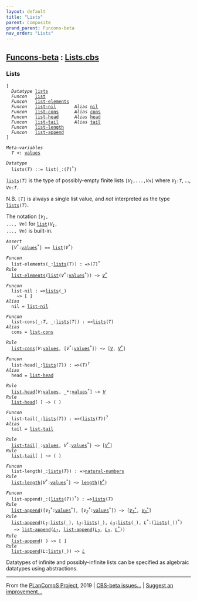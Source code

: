 ```yaml
---
layout: default
title: "Lists"
parent: Composite
grand_parent: Funcons-beta
nav_order: "Lists"
---
```


[Funcons-beta] : [Lists.cbs]
-----------------------------

### Lists

<div class="highlighter-rouge"><pre class="highlight"><code>[
  <i class="keyword">Datatype</i> <span class="name"><a href="#Name_lists">lists</a></span>
  <i class="keyword">Funcon</i>   <span class="name"><a href="#Name_list">list</a></span>
  <i class="keyword">Funcon</i>   <span class="name"><a href="#Name_list-elements">list-elements</a></span>
  <i class="keyword">Funcon</i>   <span class="name"><a href="#Name_list-nil">list-nil</a></span>       <i class="keyword">Alias</i> <span class="name"><a href="#Name_nil">nil</a></span>
  <i class="keyword">Funcon</i>   <span class="name"><a href="#Name_list-cons">list-cons</a></span>      <i class="keyword">Alias</i> <span class="name"><a href="#Name_cons">cons</a></span>
  <i class="keyword">Funcon</i>   <span class="name"><a href="#Name_list-head">list-head</a></span>      <i class="keyword">Alias</i> <span class="name"><a href="#Name_head">head</a></span>
  <i class="keyword">Funcon</i>   <span class="name"><a href="#Name_list-tail">list-tail</a></span>      <i class="keyword">Alias</i> <span class="name"><a href="#Name_tail">tail</a></span>
  <i class="keyword">Funcon</i>   <span class="name"><a href="#Name_list-length">list-length</a></span>
  <i class="keyword">Funcon</i>   <span class="name"><a href="#Name_list-append">list-append</a></span>
]</code></pre></div>



<div class="highlighter-rouge"><pre class="highlight"><code><i class="keyword">Meta-variables</i>
  <span id="PartVariable_T"><i class="var">T</i></span> <: <span class="name"><a href="../../Value-Types/index.html#Name_values">values</a></span></code></pre></div>



<div class="highlighter-rouge"><pre class="highlight"><code><i class="keyword">Datatype</i>
  <span class="name"><span id="Name_lists">lists</span></span>(<span id="Variable80_T"><i class="var">T</i></span>) ::= <span id="Name_list">list</span>(_:(<span id="Variable96_T"><i class="var">T</i></span>)<sup class="sup">*</sup>)</code></pre></div>


  <code><span class="name"><a href="#Name_lists">lists</a></span>(<i class="var">T</i>)</code> is the type of possibly-empty finite lists <code>[<i class="var">V<sub class="sub">1</sub></i>,...,<i class="var">Vn</i>]</code> 
  where <code><i class="var">V<sub class="sub">1</sub></i>:<i class="var">T</i></code>, ..., <code><i class="var">Vn</i>:<i class="var">T</i></code>.
  
  N.B. <code>[<i class="var">T</i>]</code> is always a single list value, and *not* interpreted as the
  type <code><span class="name"><a href="#Name_lists">lists</a></span>(<i class="var">T</i>)</code>.
  
  The notation <code>[<i class="var">V<sub class="sub">1</sub></i>, ..., <i class="var">Vn</i>]</code> for <code><span class="name"><a href="#Name_list">list</a></span>(<i class="var">V<sub class="sub">1</sub></i>, ..., <i class="var">Vn</i>)</code> is built-in.

<div class="highlighter-rouge"><pre class="highlight"><code><i class="keyword">Assert</i>
  [<i class="var">V<sup class="sup">*</sup></i>:<span class="name"><a href="../../Value-Types/index.html#Name_values">values</a></span><sup class="sup">*</sup>] == <span class="name"><a href="#Name_list">list</a></span>(<i class="var">V<sup class="sup">*</sup></i>)</code></pre></div>

<div class="highlighter-rouge"><pre class="highlight"><code><i class="keyword">Funcon</i>
  <span class="name"><span id="Name_list-elements">list-elements</span></span>(_:<span class="name"><a href="#Name_lists">lists</a></span>(<span id="Variable363_T"><i class="var">T</i></span>)) : =>(<span id="Variable383_T"><i class="var">T</i></span>)<sup class="sup">*</sup>
<i class="keyword">Rule</i>
  <span class="name"><a href="#Name_list-elements">list-elements</a></span>(<span class="name"><a href="#Name_list">list</a></span>(<span id="Variable401_V*"><i class="var">V<sup class="sup">*</sup></i></span>:<span class="name"><a href="../../Value-Types/index.html#Name_values">values</a></span><sup class="sup">*</sup>)) ~> <a href="#Variable401_V*"><i class="var">V<sup class="sup">*</sup></i></a></code></pre></div>

<div class="highlighter-rouge"><pre class="highlight"><code><i class="keyword">Funcon</i>
  <span class="name"><span id="Name_list-nil">list-nil</span></span> : =><span class="name"><a href="#Name_lists">lists</a></span>(_)
    ~> [ ]
<i class="keyword">Alias</i>
  <span class="name"><span id="Name_nil">nil</span></span> = <span class="name"><a href="#Name_list-nil">list-nil</a></span></code></pre></div>

<div class="highlighter-rouge"><pre class="highlight"><code><i class="keyword">Funcon</i> 
  <span class="name"><span id="Name_list-cons">list-cons</span></span>(_:<span id="Variable461_T"><i class="var">T</i></span>, _:<span class="name"><a href="#Name_lists">lists</a></span>(<span id="Variable473_T"><i class="var">T</i></span>)) : =><span class="name"><a href="#Name_lists">lists</a></span>(<span id="Variable495_T"><i class="var">T</i></span>)
<i class="keyword">Alias</i>
  <span class="name"><span id="Name_cons">cons</span></span> = <span class="name"><a href="#Name_list-cons">list-cons</a></span></code></pre></div>

<div class="highlighter-rouge"><pre class="highlight"><code><i class="keyword">Rule</i>
  <span class="name"><a href="#Name_list-cons">list-cons</a></span>(<span id="Variable513_V"><i class="var">V</i></span>:<span class="name"><a href="../../Value-Types/index.html#Name_values">values</a></span>, [<span id="Variable522_V*"><i class="var">V<sup class="sup">*</sup></i></span>:<span class="name"><a href="../../Value-Types/index.html#Name_values">values</a></span><sup class="sup">*</sup>]) ~> [<a href="#Variable513_V"><i class="var">V</i></a>, <a href="#Variable522_V*"><i class="var">V<sup class="sup">*</sup></i></a>]</code></pre></div>

<div class="highlighter-rouge"><pre class="highlight"><code><i class="keyword">Funcon</i>
  <span class="name"><span id="Name_list-head">list-head</span></span>(_:<span class="name"><a href="#Name_lists">lists</a></span>(<span id="Variable569_T"><i class="var">T</i></span>)) : =>(<span id="Variable589_T"><i class="var">T</i></span>)<sup class="sup">?</sup>
<i class="keyword">Alias</i>
  <span class="name"><span id="Name_head">head</span></span> = <span class="name"><a href="#Name_list-head">list-head</a></span></code></pre></div>

<div class="highlighter-rouge"><pre class="highlight"><code><i class="keyword">Rule</i>
  <span class="name"><a href="#Name_list-head">list-head</a></span>[<span id="Variable608_V"><i class="var">V</i></span>:<span class="name"><a href="../../Value-Types/index.html#Name_values">values</a></span>, _*:<span class="name"><a href="../../Value-Types/index.html#Name_values">values</a></span><sup class="sup">*</sup>] ~> <a href="#Variable608_V"><i class="var">V</i></a> 
<i class="keyword">Rule</i>
  <span class="name"><a href="#Name_list-head">list-head</a></span>[ ] ~> ( )</code></pre></div>

<div class="highlighter-rouge"><pre class="highlight"><code><i class="keyword">Funcon</i>
  <span class="name"><span id="Name_list-tail">list-tail</span></span>(_:<span class="name"><a href="#Name_lists">lists</a></span>(<span id="Variable659_T"><i class="var">T</i></span>)) : =>(<span class="name"><a href="#Name_lists">lists</a></span>(<span id="Variable680_T"><i class="var">T</i></span>))<sup class="sup">?</sup>
<i class="keyword">Alias</i>
  <span class="name"><span id="Name_tail">tail</span></span> = <span class="name"><a href="#Name_list-tail">list-tail</a></span></code></pre></div>

<div class="highlighter-rouge"><pre class="highlight"><code><i class="keyword">Rule</i>
  <span class="name"><a href="#Name_list-tail">list-tail</a></span>[_:<span class="name"><a href="../../Value-Types/index.html#Name_values">values</a></span>, <span id="Variable713_V*"><i class="var">V<sup class="sup">*</sup></i></span>:<span class="name"><a href="../../Value-Types/index.html#Name_values">values</a></span><sup class="sup">*</sup>] ~> [<a href="#Variable713_V*"><i class="var">V<sup class="sup">*</sup></i></a>] 
<i class="keyword">Rule</i>
  <span class="name"><a href="#Name_list-tail">list-tail</a></span>[ ] ~> ( )</code></pre></div>

<div class="highlighter-rouge"><pre class="highlight"><code><i class="keyword">Funcon</i>
  <span class="name"><span id="Name_list-length">list-length</span></span>(_:<span class="name"><a href="#Name_lists">lists</a></span>(<span id="Variable762_T"><i class="var">T</i></span>)) : =><span class="name"><a href="../../Primitive/Integers/index.html#Name_natural-numbers">natural-numbers</a></span>
<i class="keyword">Rule</i>
  <span class="name"><a href="#Name_list-length">list-length</a></span>[<span id="Variable789_V*"><i class="var">V<sup class="sup">*</sup></i></span>:<span class="name"><a href="../../Value-Types/index.html#Name_values">values</a></span><sup class="sup">*</sup>] ~> <span class="name"><a href="../Sequences/index.html#Name_length">length</a></span>(<a href="#Variable789_V*"><i class="var">V<sup class="sup">*</sup></i></a>)</code></pre></div>

<div class="highlighter-rouge"><pre class="highlight"><code><i class="keyword">Funcon</i>
  <span class="name"><span id="Name_list-append">list-append</span></span>(_:(<span class="name"><a href="#Name_lists">lists</a></span>(<span id="Variable826_T"><i class="var">T</i></span>))<sup class="sup">*</sup>) : =><span class="name"><a href="#Name_lists">lists</a></span>(<span id="Variable854_T"><i class="var">T</i></span>)
<i class="keyword">Rule</i>
  <span class="name"><a href="#Name_list-append">list-append</a></span>([<span id="Variable871_V1*"><i class="var">V<sub class="sub">1</sub><sup class="sup">*</sup></i></span>:<span class="name"><a href="../../Value-Types/index.html#Name_values">values</a></span><sup class="sup">*</sup>], [<span id="Variable888_V2*"><i class="var">V<sub class="sub">2</sub><sup class="sup">*</sup></i></span>:<span class="name"><a href="../../Value-Types/index.html#Name_values">values</a></span><sup class="sup">*</sup>]) ~> [<a href="#Variable871_V1*"><i class="var">V<sub class="sub">1</sub><sup class="sup">*</sup></i></a>, <a href="#Variable888_V2*"><i class="var">V<sub class="sub">2</sub><sup class="sup">*</sup></i></a>]
<i class="keyword">Rule</i>
  <span class="name"><a href="#Name_list-append">list-append</a></span>(<span id="Variable935_L1"><i class="var">L<sub class="sub">1</sub></i></span>:<span class="name"><a href="#Name_lists">lists</a></span>(_), <span id="Variable953_L2"><i class="var">L<sub class="sub">2</sub></i></span>:<span class="name"><a href="#Name_lists">lists</a></span>(_), <span id="Variable971_L3"><i class="var">L<sub class="sub">3</sub></i></span>:<span class="name"><a href="#Name_lists">lists</a></span>(_), <span id="Variable989_L*"><i class="var">L<sup class="sup">*</sup></i></span>:(<span class="name"><a href="#Name_lists">lists</a></span>(_))<sup class="sup">*</sup>)
   ~> <span class="name"><a href="#Name_list-append">list-append</a></span>(<a href="#Variable935_L1"><i class="var">L<sub class="sub">1</sub></i></a>, <span class="name"><a href="#Name_list-append">list-append</a></span>(<a href="#Variable953_L2"><i class="var">L<sub class="sub">2</sub></i></a>, <a href="#Variable971_L3"><i class="var">L<sub class="sub">3</sub></i></a>, <a href="#Variable989_L*"><i class="var">L<sup class="sup">*</sup></i></a>))
<i class="keyword">Rule</i>
  <span class="name"><a href="#Name_list-append">list-append</a></span>( ) ~> [ ]
<i class="keyword">Rule</i>
  <span class="name"><a href="#Name_list-append">list-append</a></span>(<span id="Variable1080_L"><i class="var">L</i></span>:<span class="name"><a href="#Name_lists">lists</a></span>(_)) ~> <a href="#Variable1080_L"><i class="var">L</i></a></code></pre></div>




  Datatypes of infinite and possibly-infinite lists can be specified as
  algebraic datatypes using abstractions.



____

From the [PLanCompS Project], 2019 | [CBS-beta issues...] | [Suggest an improvement...]

[Lists.cbs]: Lists.cbs 
  "CBS SOURCE FILE"
[Funcons-beta]: /CBS-beta/docs/Funcons-beta
 "FUNCONS-BETA"
[Unstable-Funcons-beta]: /CBS-beta/docs/Unstable-Funcons-beta
  "UNSTABLE-FUNCONS-BETA"
[Languages-beta]: /CBS-beta/docs/Languages-beta
  "LANGUAGES-BETA"
[Unstable-Languages-beta]: /CBS-beta/docs/Unstable-Languages-beta
  "UNSTABLE-LANGUAGES-BETA"
[CBS-beta]:  "CBS-BETA"
[PLanCompS Project]: http://plancomps.org
  "PROGRAMMING LANGUAGE COMPONENTS AND SPECIFICATIONS PROJECT HOME PAGE"
[CBS-beta issues...]: https://github.com/plancomps/plancomps.github.io/issues
  "CBS-BETA ISSUE REPORTS ON GITHUB"
[Suggest an improvement...]: mailto:plancomps@gmail.com?Subject=CBS-beta%20-%20comment&Body=Re%3A%20CBS-beta%20specification%20at%20Values/Composite/Lists/Lists.cbs%0A%0AComment/Query/Issue/Suggestion%3A%0A%0A%0ASignature%3A%0A 
  "GENERATE AN EMAIL TEMPLATE"
